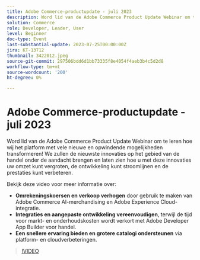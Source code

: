 ```yaml
---
title: Adobe Commerce-productupdate - juli 2023
description: Word lid van de Adobe Commerce Product Update Webinar om te leren hoe wij het platform met vele nieuwe en opwindende mogelijkheden transformeren! We zullen de nieuwste innovaties op het gebied van de handel onder de aandacht brengen en laten zien hoe u met deze innovaties uw omzet kunt vergroten, de ontwikkeling kunt stroomlijnen en de prestaties kunt verbeteren. Bekijk deze video om te leren hoe u de conversiesnelheden en de verkoop kunt verhogen met Adobe Commerce AI-software en Adobe Experience Cloud-integratie.  Vereenvoudig integratie en aangepaste ontwikkeling en verlaag tegelijk de tijd tot markt en onderhoudskosten met Adobe Developer App Builder voor handel.  Lever een snellere ervaring en steun grotere catalogi via platform en wolkenverhogingen.
solution: Commerce
role: Developer, Leader, User
level: Beginner
doc-type: Event
last-substantial-update: 2023-07-25T00:00:00Z
jira: KT-13712
thumbnail: 3422012.jpeg
source-git-commit: 297506bdd6d1bb73335f8e4054f4aeb3b4c5d2d8
workflow-type: tm+mt
source-wordcount: '200'
ht-degree: 0%

---
```



# Adobe Commerce-productupdate - juli 2023

Word lid van de Adobe Commerce Product Update Webinar om te leren hoe wij het platform met vele nieuwe en opwindende mogelijkheden transformeren! We zullen de nieuwste innovaties op het gebied van de handel onder de aandacht brengen en laten zien hoe u met deze innovaties uw omzet kunt vergroten, de ontwikkeling kunt stroomlijnen en de prestaties kunt verbeteren.

Bekijk deze video voor meer informatie over:
* **Omrekeningskoersen en verkoop verhogen** door gebruik te maken van Adobe Commerce AI-merchandising en Adobe Experience Cloud-integratie.
* **Integraties en aangepaste ontwikkeling vereenvoudigen**, terwijl de tijd voor markt- en onderhoudskosten wordt verkort met Adobe Developer App Builder voor handel.
* **Een snellere ervaring bieden en grotere catalogi ondersteunen** via platform- en cloudverbeteringen.

>[!VIDEO](https://video.tv.adobe.com/v/3422012/?learn=on)